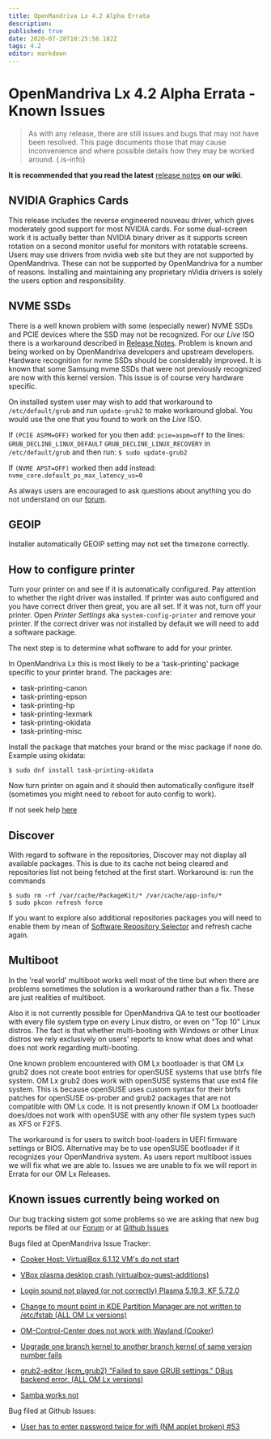 ```yaml
---
title: OpenMandriva Lx 4.2 Alpha Errata
description: 
published: true
date: 2020-07-28T10:25:58.182Z
tags: 4.2
editor: markdown
---
```


# OpenMandriva Lx 4.2 Alpha Errata - Known Issues
> As with any release, there are still issues and bugs that may not have been resolved. This page documents those that may cause inconvenience and where possible details how they may be worked around.
{.is-info}


**It is recommended that you read the latest** [release notes](https://wiki.openmandriva.org/en/releases/omlx42/alpha/notes) **on our wiki**.

## NVIDIA Graphics Cards
This release includes the reverse engineered nouveau driver, which gives moderately good support for most NVIDIA cards. For some dual-screen work it is actually better than NVIDIA binary driver as it supports screen rotation on a second monitor useful for monitors with rotatable screens.
Users may use drivers from nvidia web site but they are not supported by OpenMandriva. These can not be supported by OpenMandriva for a number of reasons.
Installing and maintaining any proprietary nVidia drivers is solely the users option and responsibility.

## NVME SSDs
There is a well known problem with some (especially newer) NVME SSDs and PCIE devices where the SSD may not be recognized. For our *Live* ISO there is a workaround described in [Release Notes](/releases/omlx41/notes).
Problem is known and being worked on by OpenMandriva developers and upstream developers.
Hardware recognition for nvme SSDs should be considerably improved. 
It is known that some Samsung nvme SSDs that were not previously recognized are now with this kernel version. This issue is of course very hardware specific.

On installed system user may wish to add that workaround to `/etc/default/grub` and run `update-grub2` to make workaround global. You would use the one that you found to work on the *Live* ISO.

If `(PCIE ASPM=OFF)` worked for you then add:
`pcie=aspm=off`
to the lines:
`GRUB_DECLINE_LINUX_DEFAULT`
`GRUB_DECLINE_LINUX_RECOVERY`
in 
`/etc/default/grub` 
and then run:
`$ sudo update-grub2`

If `(NVME APST=OFF)` worked then add instead:
`nvme_core.default_ps_max_latency_us=0`

As always users are encouraged to ask questions about anything you do not understand on our [forum](https://forum.openmandriva.org/).

## GEOIP
Installer automatically GEOIP setting may not set the timezone correctly.

## How to configure printer
Turn your printer on and see if it is automatically configured. Pay attention to whether the right driver was installed. If printer was auto configured and you have correct driver then great, you are all set.
If it was not, turn off your printer. Open *Printer Settings* aka `system-config-printer` and remove your printer.
If the correct driver was not installed by default we will need to add a software package.

The next step is to determine what software to add for your printer.

In OpenMandriva Lx this is most likely to be a 'task-printing' package specific to your printer brand. The packages are:
- task-printing-canon
- task-printing-epson
- task-printing-hp
- task-printing-lexmark
- task-printing-okidata
- task-printing-misc

Install the package that matches your brand or the misc package if none do. Example using okidata:
```
$ sudo dnf install task-printing-okidata
```
Now turn printer on again and it should then automatically configure itself (sometimes you might need to reboot for auto config to work).

If not seek help [here](https://forum.openmandriva.org/c/en/support)

## Discover
With regard to software in the repositories, Discover may not display all available packages.
This is due to its cache not being cleared and repositories list not being fetched at the first start.
Workaround is: run the commands
```
$ sudo rm -rf /var/cache/PackageKit/* /var/cache/app-info/*
$ sudo pkcon refresh force
```
If you want to explore also additional repositories packages you will need to enable them by mean of [Software Repository Selector](/en/doc/repositories-tldr) and refresh cache again.

## Multiboot
In the 'real world' multiboot works well most of the time but when there are problems sometimes the solution is a workaround rather than a fix. These are just realities of multiboot.

Also it is not currently possible for OpenMandriva QA to test our bootloader with every file system type on every Linux distro, or even on "Top 10" Linux distros. The fact is that whether multi-booting with Windows or other Linux distros we rely exclusively on users' reports to know what does and what does not work regarding multi-booting.  

One known problem encountered with OM Lx bootloader is that OM Lx grub2 does not create boot entries for openSUSE systems that use btrfs file system. OM Lx grub2 does work with openSUSE systems that use ext4 file system.
This is because openSUSE uses custom syntax for their btrfs patches for openSUSE os-prober and grub2 packages that are not compatible with OM Lx code. It is not presently known if OM Lx bootloader does/does not work with openSUSE with any other file system types such as XFS or F2FS.

The workaround is for users to switch boot-loaders in UEFI firmware settings or BIOS.
Alternative may be to use openSUSE bootloader if it recognizes your OpenMandriva system.
As users report multiboot issues we will fix what we are able to. Issues we are unable to fix we will report in Errata for our OM Lx Releases.

## Known issues currently being worked on

Our bug tracking sistem got some problems so we are asking that new bug reports be filed at our [Forum](https://forum.openmandriva.org/) or 
at [Github Issues](https://github.com/OpenMandrivaAssociation/OpenMandrivaAssociation.github.io/issues)

Bugs filed at OpenMandriva Issue Tracker:

- [Cooker Host: VirtualBox 6.1.12 VM's do not start](https://issues.openmandriva.org/show_bug.cgi?id=2634)

- [VBox plasma desktop crash (virtualbox-guest-additions)](https://issues.openmandriva.org/show_bug.cgi?id=2633)

- [Login sound not played (or not correctly) Plasma 5.19.3, KF 5.72.0](https://issues.openmandriva.org/show_bug.cgi?id=2629)

- [Change to mount point in KDE Partition Manager are not written to /etc/fstab (ALL OM Lx versions)](https://issues.openmandriva.org/show_bug.cgi?id=2628)

- [OM-Control-Center does not work with Wayland (Cooker)](https://issues.openmandriva.org/show_bug.cgi?id=2625)

- [Upgrade one branch kernel to another branch kernel of same version number fails](https://issues.openmandriva.org/show_bug.cgi?id=2619)

- [grub2-editor (kcm_grub2) "Failed to save GRUB settings." DBus backend error. (ALL OM Lx versions)](https://issues.openmandriva.org/show_bug.cgi?id=2618)

- [Samba works not](https://issues.openmandriva.org/show_bug.cgi?id=2609)

Bug filed at Github Issues:

- [User has to enter password twice for wifi (NM applet broken) #53](https://github.com/OpenMandrivaAssociation/OpenMandrivaAssociation.github.io/issues/53)


